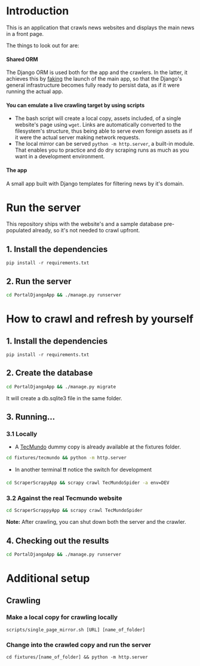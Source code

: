 # Introduction

This is an application that crawls news websites and displays the main news in a front page.

The things to look out for are:

#### Shared ORM
The Django ORM is used both for the app and the crawlers. In the latter, it achieves this by [faking](https://github.com/resolritter/webscraper-news-portal/blob/d5baff39134a79549f23a500c6e44118698c8a83/ScraperScrapyApp/pipelines/django_setup.py#L10) the launch of the main app, so that the Django's general infrastructure becomes fully ready to persist data, as if it were running the actual app.
#### You can emulate a live crawling target by using scripts
  - The bash script will create a local copy, assets included, of a single website's page using `wget`. Links are automatically converted to the filesystem's structure, thus being able to serve even foreign assets as if it were the actual server making network requests.
  - The local mirror can be served `python -m http.server`, a built-in module. That enables you to practice and do dry scraping runs as much as you want in a development environment.
#### The app
A small app built with Django templates for filtering news by it's domain.

# Run the server

This repository ships with the website's and a sample database pre-populated already, so it's not needed to crawl upfront.

## 1. Install the dependencies
`pip install -r requirements.txt`
## 2. Run the server
```sh
cd PortalDjangoApp && ./manage.py runserver
```

# How to crawl and refresh by yourself
## 1. Install the dependencies
`pip install -r requirements.txt`
## 2. Create the database
```sh
cd PortalDjangoApp && ./manage.py migrate
```
It will create a db.sqlite3 file in the same folder.
## 3. Running...
### 3.1 Locally
- A [TecMundo](https://www.tecmundo.com.br) dummy copy is already available at the fixtures folder.
```sh
cd fixtures/tecmundo && python -m http.server
```
- In another terminal :exclamation::exclamation: notice the switch for development
```sh
cd ScraperScrapyApp && scrapy crawl TecMundoSpider -a env=DEV
```
### 3.2 Against the real Tecmundo website
```sh
cd ScraperScrappyApp && scrapy crawl TecMundoSpider
```
**Note:** After crawling, you can shut down both the server and the crawler.
## 4. Checking out the results
```sh
cd PortalDjangoApp && ./manage.py runserver
```

# Additional setup
## Crawling
### Make a local copy for crawling locally
`scripts/single_page_mirror.sh [URL] [name_of_folder]`
### Change into the crawled copy and run the server
`cd fixtures/[name_of_folder] && python -m http.server`

